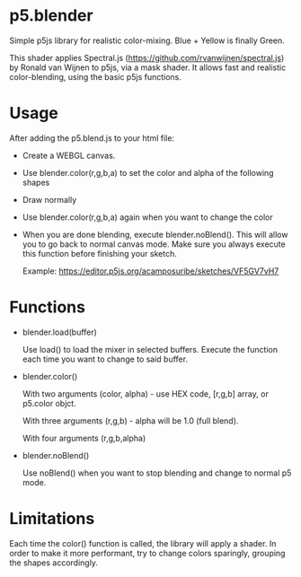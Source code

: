 # p5.blender
Simple p5js library for realistic color-mixing. Blue + Yellow is finally Green.

This shader applies Spectral.js (https://github.com/rvanwijnen/spectral.js) by Ronald van Wijnen to p5js, via a mask shader.
It allows fast and realistic color-blending, using the basic p5js functions.


# Usage
After adding the p5.blend.js to your html file:

- Create a WEBGL canvas.
- Use blender.color(r,g,b,a) to set the color and alpha of the following shapes
- Draw normally
- Use blender.color(r,g,b,a) again when you want to change the color
- When you are done blending, execute blender.noBlend(). This will allow you to go back to normal canvas mode. Make sure you always execute this function before finishing your sketch.

  Example: https://editor.p5js.org/acamposuribe/sketches/VF5GV7vH7


# Functions

- blender.load(buffer)

  Use load() to load the mixer in selected buffers. Execute the function each time you want to change to said buffer.
  

- blender.color()

  With two arguments (color, alpha) - use HEX code, [r,g,b] array, or p5.color objct.

  With three arguments (r,g,b) - alpha will be 1.0 (full blend).

  With four arguments (r,g,b,alpha)
  

- blender.noBlend()

  Use noBlend() when you want to stop blending and change to normal p5 mode.


# Limitations
Each time the color() function is called, the library will apply a shader. In order to make it more performant, try to change colors sparingly, grouping the shapes accordingly.
